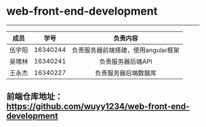 # web-front-end-development
----
|成员|学号|负责内容|
|:--:|:--:|:--:|
|伍宇阳|16340244|负责服务器前端搭建，使用angular框架|
|吴啸林|16340241|负责服务器后端API|
|王永杰|16340227|负责服务器后端数据库|

## 前端仓库地址：https://github.com/wuyy1234/web-front-end-development
